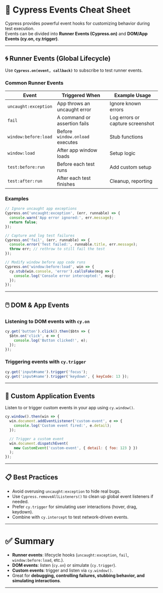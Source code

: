 # 🎯 Cypress Events Cheat Sheet

Cypress provides powerful event hooks for customizing behavior during test execution.  
Events can be divided into **Runner Events (Cypress.on)** and **DOM/App Events (cy.on, cy.trigger)**.

---

## 🌀 Runner Events (Global Lifecycle)

Use **`Cypress.on(event, callback)`** to subscribe to test runner events.

### Common Runner Events

| Event | Triggered When | Example Usage |
|-------|----------------|---------------|
| `uncaught:exception` | App throws an uncaught error | Ignore known errors |
| `fail` | A command or assertion fails | Log errors or capture screenshot |
| `window:before:load` | Before `window.onload` executes | Stub functions |
| `window:load` | After app window loads | Setup logic |
| `test:before:run` | Before each test runs | Add custom setup |
| `test:after:run` | After each test finishes | Cleanup, reporting |

### Examples

```js
// Ignore uncaught app exceptions
Cypress.on('uncaught:exception', (err, runnable) => {
  console.warn('App error ignored:', err.message);
  return false;
});

// Capture and log test failures
Cypress.on('fail', (err, runnable) => {
  console.error('Test failed:', runnable.title, err.message);
  throw err; // rethrow to still fail the test
});

// Modify window before app code runs
Cypress.on('window:before:load', win => {
  cy.stub(win.console, 'error').callsFake(msg => {
    console.log('Console error intercepted:', msg);
  });
});
```

---

## 🖱️ DOM & App Events

### Listening to DOM events with `cy.on`
```js
cy.get('button').click().then($btn => {
  $btn.on('click', e => {
    console.log('Button clicked!', e);
  });
});
```

### Triggering events with `cy.trigger`
```js
cy.get('input#name').trigger('focus');
cy.get('input#name').trigger('keydown', { keyCode: 13 });
```

---

## 🔔 Custom Application Events

Listen to or trigger custom events in your app using `cy.window()`.

```js
cy.window().then(win => {
  win.document.addEventListener('custom-event', e => {
    console.log('Custom event fired:', e.detail);
  });

  // Trigger a custom event
  win.document.dispatchEvent(
    new CustomEvent('custom-event', { detail: { foo: 123 } })
  );
});
```

---

## 📋 Best Practices

- Avoid overusing `uncaught:exception` to hide real bugs.  
- Use `Cypress.removeAllListeners()` to clean up global event listeners if needed.  
- Prefer `cy.trigger` for simulating user interactions (hover, drag, keydown).  
- Combine with `cy.intercept` to test network-driven events.  

---

# ✅ Summary

- **Runner events**: lifecycle hooks (`uncaught:exception`, `fail`, `window:before:load`, etc.).  
- **DOM events**: listen (`cy.on`) or simulate (`cy.trigger`).  
- **Custom events**: trigger and listen via `cy.window()`.  
- Great for **debugging, controlling failures, stubbing behavior, and simulating interactions**.

---